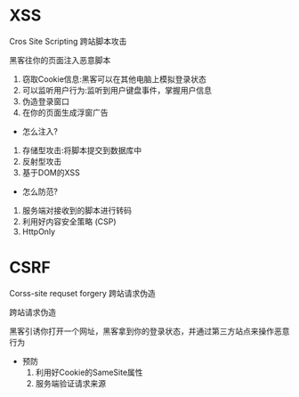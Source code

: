 # XSS
Cros Site Scripting  跨站脚本攻击

黑客往你的页面注入恶意脚本

1. 窃取Cookie信息:黑客可以在其他电脑上模拟登录状态
2. 可以监听用户行为:监听到用户键盘事件，掌握用户信息
3. 伪造登录窗口
4. 在你的页面生成浮窗广告


- 怎么注入?
1. 存储型攻击:将脚本提交到数据库中
2. 反射型攻击
3. 基于DOM的XSS


- 怎么防范? 
 1. 服务端对接收到的脚本进行转码
 2. 利用好内容安全策略 (CSP)
 3. HttpOnly


# CSRF 
  Corss-site requset forgery   跨站请求伪造

  跨站请求伪造 

  黑客引诱你打开一个网址，黑客拿到你的登录状态，并通过第三方站点来操作恶意行为  

  - 预防
    1. 利用好Cookie的SameSite属性
    2. 服务端验证请求来源 
